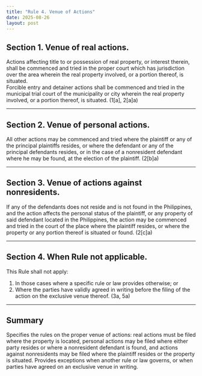 ```yaml
---
title: "Rule 4. Venue of Actions"
date: 2025-08-26
layout: post
---
```


## Section 1. Venue of real actions.  
Actions affecting title to or possession of real property, or interest therein, shall be commenced and tried in the proper court which has jurisdiction over the area wherein the real property involved, or a portion thereof, is situated.  
Forcible entry and detainer actions shall be commenced and tried in the municipal trial court of the municipality or city wherein the real property involved, or a portion thereof, is situated. (1[a], 2[a]a)

---

## Section 2. Venue of personal actions.  
All other actions may be commenced and tried where the plaintiff or any of the principal plaintiffs resides, or where the defendant or any of the principal defendants resides, or in the case of a nonresident defendant where he may be found, at the election of the plaintiff. (2[b]a)

---

## Section 3. Venue of actions against nonresidents.  
If any of the defendants does not reside and is not found in the Philippines, and the action affects the personal status of the plaintiff, or any property of said defendant located in the Philippines, the action may be commenced and tried in the court of the place where the plaintiff resides, or where the property or any portion thereof is situated or found. (2[c]a)

---

## Section 4. When Rule not applicable.  
This Rule shall not apply:  

1. In those cases where a specific rule or law provides otherwise; or  
2. Where the parties have validly agreed in writing before the filing of the action on the exclusive venue thereof. (3a, 5a)

---

## Summary  
Specifies the rules on the proper venue of actions: real actions must be filed where the property is located, personal actions may be filed where either party resides or where a nonresident defendant is found, and actions against nonresidents may be filed where the plaintiff resides or the property is situated. Provides exceptions when another rule or law governs, or when parties have agreed on an exclusive venue in writing.